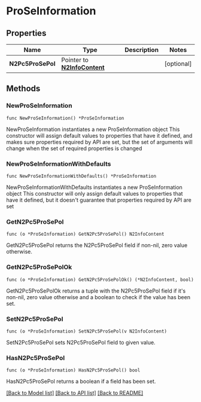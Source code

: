 # ProSeInformation

## Properties

Name | Type | Description | Notes
------------ | ------------- | ------------- | -------------
**N2Pc5ProSePol** | Pointer to [**N2InfoContent**](N2InfoContent.md) |  | [optional] 

## Methods

### NewProSeInformation

`func NewProSeInformation() *ProSeInformation`

NewProSeInformation instantiates a new ProSeInformation object
This constructor will assign default values to properties that have it defined,
and makes sure properties required by API are set, but the set of arguments
will change when the set of required properties is changed

### NewProSeInformationWithDefaults

`func NewProSeInformationWithDefaults() *ProSeInformation`

NewProSeInformationWithDefaults instantiates a new ProSeInformation object
This constructor will only assign default values to properties that have it defined,
but it doesn't guarantee that properties required by API are set

### GetN2Pc5ProSePol

`func (o *ProSeInformation) GetN2Pc5ProSePol() N2InfoContent`

GetN2Pc5ProSePol returns the N2Pc5ProSePol field if non-nil, zero value otherwise.

### GetN2Pc5ProSePolOk

`func (o *ProSeInformation) GetN2Pc5ProSePolOk() (*N2InfoContent, bool)`

GetN2Pc5ProSePolOk returns a tuple with the N2Pc5ProSePol field if it's non-nil, zero value otherwise
and a boolean to check if the value has been set.

### SetN2Pc5ProSePol

`func (o *ProSeInformation) SetN2Pc5ProSePol(v N2InfoContent)`

SetN2Pc5ProSePol sets N2Pc5ProSePol field to given value.

### HasN2Pc5ProSePol

`func (o *ProSeInformation) HasN2Pc5ProSePol() bool`

HasN2Pc5ProSePol returns a boolean if a field has been set.


[[Back to Model list]](../README.md#documentation-for-models) [[Back to API list]](../README.md#documentation-for-api-endpoints) [[Back to README]](../README.md)


